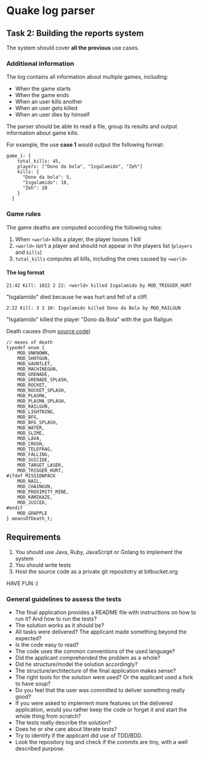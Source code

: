 # Quake log parser

## Task 2: Building the reports system

The system should cover **all the previous** use cases.

### Additional information

The log contains all information about multiple games, including:

- When the game starts
- When the game ends
- When an user kills another
- When an user gets killed
- When an user dies by himself

The parser should be able to read a file, group its results and output information about game kills.

For example, the use **case 1** would output the following format:

    game_1: {
	    total_kills: 45,
	    players: ["Dono da bola", "Isgalamido", "Zeh"]
	    kills: {
	      "Dono da bola": 5,
	      "Isgalamido": 18,
	      "Zeh": 20
	    }
	  }

### Game rules

The game deaths are computed according the following rules:

1. When `<world>` kills a player, the player looses 1 kill
2. `<world>` isn't a player and should not appear in the players list (`players` and `kills`)
3. `total_kills` computes all kills, including the ones caused by `<world>`


#### The log format

  	21:42 Kill: 1022 2 22: <world> killed Isgalamido by MOD_TRIGGER_HURT

  "Isgalamido" died because he was hurt and fell of a cliff. 

  	2:22 Kill: 3 2 10: Isgalamido killed Dono da Bola by MOD_RAILGUN

 "Isgalamido" killed the player "Dono da Bola" with the gun Railgun


Death causes (from [source code](https://github.com/id-Software/Quake-III-Arena/blob/master/code/game/bg_public.h))

	// means of death
	typedef enum {
		MOD_UNKNOWN,
		MOD_SHOTGUN,
		MOD_GAUNTLET,
		MOD_MACHINEGUN,
		MOD_GRENADE,
		MOD_GRENADE_SPLASH,
		MOD_ROCKET,
		MOD_ROCKET_SPLASH,
		MOD_PLASMA,
		MOD_PLASMA_SPLASH,
		MOD_RAILGUN,
		MOD_LIGHTNING,
		MOD_BFG,
		MOD_BFG_SPLASH,
		MOD_WATER,
		MOD_SLIME,
		MOD_LAVA,
		MOD_CRUSH,
		MOD_TELEFRAG,
		MOD_FALLING,
		MOD_SUICIDE,
		MOD_TARGET_LASER,
		MOD_TRIGGER_HURT,
	#ifdef MISSIONPACK
		MOD_NAIL,
		MOD_CHAINGUN,
		MOD_PROXIMITY_MINE,
		MOD_KAMIKAZE,
		MOD_JUICED,
	#endif
		MOD_GRAPPLE
	} meansOfDeath_t;


## Requirements

1. You should use Java, Ruby, JavaScript or Golang to implement the system
2. You should write tests
3. Host the source code as a private git repositotry at bitbucket.org

HAVE FUN :)

### General guidelines to assess the tests

- The final application provides a README file with instructions on how to run it? And how to run the tests?
- The solution works as it should be?
- All tasks were delivered? The applicant made something beyond the expected?
- Is the code easy to read?
- The code uses the common conventions of the used language?
- Did the applicant comprehended the problem as a whole?
- Did he structure/model the solution accordingly?
- The structure/architecture of the final application makes sense?
- The right tools for the solution were used? Or the applicant used a fork to have soup?
- Do you feel that the user was committed to deliver something really good?
- If you were asked to implement more features on the delivered application, would you rather keep the code or forget it and start the whole thing from scratch?
- The tests really describe the solution?
- Does he or she care about literate tests?
- Try to identify if the applicant did use of TDD/BDD.
- Look the repository log and check if the commits are tiny, with a well described purpose.